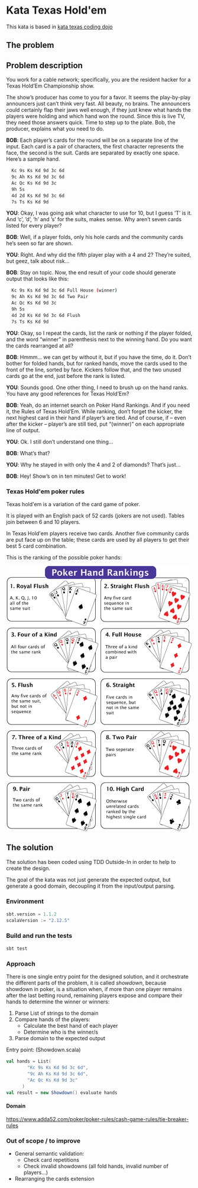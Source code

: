 # Kata Texas Hold'em

This kata is based in [kata texas coding dojo](http://codingdojo.org/kata/TexasHoldEm/)

## The problem

## Problem description

You work for a cable network; specifically, you are the resident hacker for a Texas Hold’Em Championship show.

The show’s producer has come to you for a favor. It seems the play-by-play announcers just can’t think very fast. 
All beauty, no brains. The announcers could certainly flap their jaws well enough, if they just knew what hands the players were holding and which hand won the round. 
Since this is live TV, they need those answers quick. Time to step up to the plate. Bob, the producer, explains what you need to do.

**BOB**: Each player’s cards for the round will be on a separate line of the input. 
Each card is a pair of characters, the first character represents the face, the second is the suit. 
Cards are separated by exactly one space. Here’s a sample hand.

```bash
  Kc 9s Ks Kd 9d 3c 6d
  9c Ah Ks Kd 9d 3c 6d
  Ac Qc Ks Kd 9d 3c
  9h 5s
  4d 2d Ks Kd 9d 3c 6d
  7s Ts Ks Kd 9d
```

**YOU**: Okay, I was going ask what character to use for 10, but I guess ’T’ is it. 
And ‘c’, ’d’, ‘h’ and ’s’ for the suits, makes sense. Why aren’t seven cards listed for every player?

**BOB**: Well, if a player folds, only his hole cards and the community cards he’s seen so far are shown.

**YOU**: Right. And why did the fifth player play with a 4 and 2? They’re suited, but geez, talk about risk…

**BOB**: Stay on topic. Now, the end result of your code should generate output that looks like this:

```bash
  Kc 9s Ks Kd 9d 3c 6d Full House (winner)
  9c Ah Ks Kd 9d 3c 6d Two Pair
  Ac Qc Ks Kd 9d 3c 
  9h 5s 
  4d 2d Ks Kd 9d 3c 6d Flush
  7s Ts Ks Kd 9d
``` 
**YOU**: Okay, so I repeat the cards, list the rank or nothing if the player folded, and the word “winner” in parenthesis next to the winning hand. Do you want the cards rearranged at all?

**BOB**: Hmmm… we can get by without it, but if you have the time, do it. Don’t bother for folded hands, but for ranked hands, move the cards used to the front of the line, sorted by face. Kickers follow that, and the two unused cards go at the end, just before the rank is listed.

**YOU**: Sounds good. One other thing, I need to brush up on the hand ranks. You have any good references for Texas Hold’Em?

**BOB**: Yeah, do an internet search on Poker Hand Rankings. And if you need it, the Rules of Texas Hold’Em. While ranking, don’t forget the kicker, the next highest card in their hand if player’s are tied. And of course, if – even after the kicker – player’s are still tied, put “(winner)” on each appropriate line of output.

**YOU**: Ok. I still don’t understand one thing…

**BOB**: What’s that?

**YOU**: Why he stayed in with only the 4 and 2 of diamonds? That’s just…

**BOB**: Hey! Show’s on in ten minutes! Get to work!

### Texas Hold'em poker rules


Texas hold'em is a variation of the card game of poker. 

It is played with an English pack of 52 cards (jokers are not used). Tables join between 6 and 10 players.

In Texas Hold'em players receive two cards. Another five community cards are put face up on the table; these cards are used by all players to get their best 5 card combination.

This is the ranking of the possible poker hands:

<p align="center">
  <img src="img/Poker_Hand_Ranking.gif">
</p>

## The solution

The solution has been coded using TDD Outside-In in order to help to create the design.

The goal of the kata was not just generate the expected output, but generate a good domain, decoupling it from the input/output parsing. 

### Environment
```scala
sbt.version = 1.1.2
scalaVersion := "2.12.5"
```

### Build and run the tests
```bash
sbt test 
```

### Approach

There is one single entry point for the designed solution, and it orchestrate the different parts of the problem, 
it is called *showdown*, because showdown in poker, is a situation when, if more than one player remains 
after the last betting round, remaining players expose and compare their hands to determine the winner or winners:

1. Parse List of strings to the domain
2. Compare hands of the players:
     - Calculate the best hand of each player
     - Determine who is the winner/s 
3. Parse domain to the expected output


Entry point: (Showdown.scala)

```scala
val hands = List(
        "Kc 9s Ks Kd 9d 3c 6d",
        "9c Ah Ks Kd 9d 3c 6d",
        "Ac Qc Ks Kd 9d 3c"
      )    
val result = new Showdown() evaluate hands
```

#### Domain




https://www.adda52.com/poker/poker-rules/cash-game-rules/tie-breaker-rules

### Out of scope / to improve

- General semantic validation:
  - Check card repetitions
  - Check invalid showdowns (all fold hands, invalid number of players...) 
- Rearranging the cards extension
